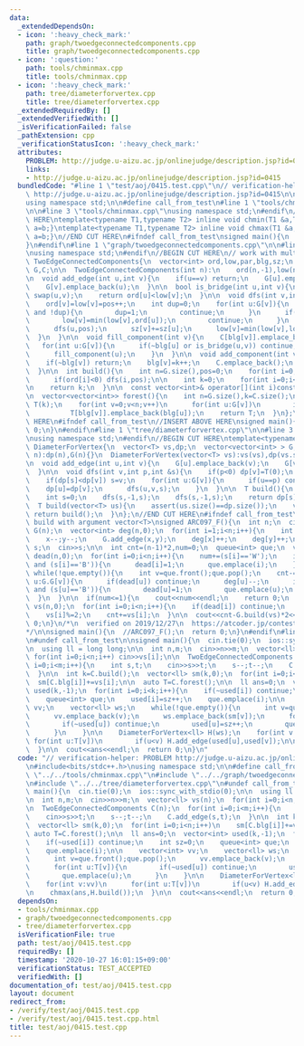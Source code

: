 ```yaml
---
data:
  _extendedDependsOn:
  - icon: ':heavy_check_mark:'
    path: graph/twoedgeconnectedcomponents.cpp
    title: graph/twoedgeconnectedcomponents.cpp
  - icon: ':question:'
    path: tools/chminmax.cpp
    title: tools/chminmax.cpp
  - icon: ':heavy_check_mark:'
    path: tree/diameterforvertex.cpp
    title: tree/diameterforvertex.cpp
  _extendedRequiredBy: []
  _extendedVerifiedWith: []
  _isVerificationFailed: false
  _pathExtension: cpp
  _verificationStatusIcon: ':heavy_check_mark:'
  attributes:
    PROBLEM: http://judge.u-aizu.ac.jp/onlinejudge/description.jsp?id=0415
    links:
    - http://judge.u-aizu.ac.jp/onlinejudge/description.jsp?id=0415
  bundledCode: "#line 1 \"test/aoj/0415.test.cpp\"\n// verification-helper: PROBLEM\
    \ http://judge.u-aizu.ac.jp/onlinejudge/description.jsp?id=0415\n\n#include<bits/stdc++.h>\n\
    using namespace std;\n\n#define call_from_test\n#line 1 \"tools/chminmax.cpp\"\
    \n\n#line 3 \"tools/chminmax.cpp\"\nusing namespace std;\n#endif\n//BEGIN CUT\
    \ HERE\ntemplate<typename T1,typename T2> inline void chmin(T1 &a,T2 b){if(a>b)\
    \ a=b;}\ntemplate<typename T1,typename T2> inline void chmax(T1 &a,T2 b){if(a<b)\
    \ a=b;}\n//END CUT HERE\n#ifndef call_from_test\nsigned main(){\n  return 0;\n\
    }\n#endif\n#line 1 \"graph/twoedgeconnectedcomponents.cpp\"\n\n#line 3 \"graph/twoedgeconnectedcomponents.cpp\"\
    \nusing namespace std;\n#endif\n//BEGIN CUT HERE\n// work with multigraph\nstruct\
    \ TwoEdgeConnectedComponents{\n  vector<int> ord,low,par,blg,sz;\n  vector<vector<int>>\
    \ G,C;\n\n  TwoEdgeConnectedComponents(int n):\n    ord(n,-1),low(n),par(n,-1),blg(n,-1),sz(n,1),G(n){}\n\
    \n  void add_edge(int u,int v){\n    if(u==v) return;\n    G[u].emplace_back(v);\n\
    \    G[v].emplace_back(u);\n  }\n\n  bool is_bridge(int u,int v){\n    if(ord[u]>ord[v])\
    \ swap(u,v);\n    return ord[u]<low[v];\n  }\n\n  void dfs(int v,int &pos){\n\
    \    ord[v]=low[v]=pos++;\n    int dup=0;\n    for(int u:G[v]){\n      if(u==par[v]\
    \ and !dup){\n        dup=1;\n        continue;\n      }\n      if(~ord[u]){\n\
    \        low[v]=min(low[v],ord[u]);\n        continue;\n      }\n      par[u]=v;\n\
    \      dfs(u,pos);\n      sz[v]+=sz[u];\n      low[v]=min(low[v],low[u]);\n  \
    \  }\n  }\n\n  void fill_component(int v){\n    C[blg[v]].emplace_back(v);\n \
    \   for(int u:G[v]){\n      if(~blg[u] or is_bridge(u,v)) continue;\n      blg[u]=blg[v];\n\
    \      fill_component(u);\n    }\n  }\n\n  void add_component(int v,int &k){\n\
    \    if(~blg[v]) return;\n    blg[v]=k++;\n    C.emplace_back();\n    fill_component(v);\n\
    \  }\n\n  int build(){\n    int n=G.size(),pos=0;\n    for(int i=0;i<n;i++)\n\
    \      if(ord[i]<0) dfs(i,pos);\n\n    int k=0;\n    for(int i=0;i<n;i++) add_component(i,k);\n\
    \n    return k;\n  }\n\n  const vector<int>& operator[](int i)const{return C[i];}\n\
    \n  vector<vector<int>> forest(){\n    int n=G.size(),k=C.size();\n    vector<vector<int>>\
    \ T(k);\n    for(int v=0;v<n;v++)\n      for(int u:G[v])\n        if(blg[v]!=blg[u])\n\
    \          T[blg[v]].emplace_back(blg[u]);\n    return T;\n  }\n};\n//END CUT\
    \ HERE\n#ifndef call_from_test\n//INSERT ABOVE HERE\nsigned main(){\n  return\
    \ 0;\n}\n#endif\n#line 1 \"tree/diameterforvertex.cpp\"\n\n#line 3 \"tree/diameterforvertex.cpp\"\
    \nusing namespace std;\n#endif\n//BEGIN CUT HERE\ntemplate<typename T>\nstruct\
    \ DiameterForVertex{\n  vector<T> vs,dp;\n  vector<vector<int> > G;\n  DiameterForVertex(int\
    \ n):dp(n),G(n){}\n  DiameterForVertex(vector<T> vs):vs(vs),dp(vs.size()),G(vs.size()){}\n\
    \n  void add_edge(int u,int v){\n    G[u].emplace_back(v);\n    G[v].emplace_back(u);\n\
    \  }\n\n  void dfs(int v,int p,int &s){\n    if(p<0) dp[v]=T(0);\n    dp[v]+=vs[v];\n\
    \    if(dp[s]<dp[v]) s=v;\n    for(int u:G[v]){\n      if(u==p) continue;\n  \
    \    dp[u]=dp[v];\n      dfs(u,v,s);\n    }\n  }\n\n  T build(){\n    assert(!vs.empty());\n\
    \    int s=0;\n    dfs(s,-1,s);\n    dfs(s,-1,s);\n    return dp[s];\n  }\n\n\
    \  T build(vector<T> us){\n    assert(us.size()==dp.size());\n    vs=us;\n   \
    \ return build();\n  }\n};\n//END CUT HERE\n#ifndef call_from_test\n\n// test\
    \ build with argument vector<T>\nsigned ARC097_F(){\n  int n;\n  cin>>n;\n  DiameterForVertex<int>\
    \ G(n);\n  vector<int> deg(n,0);\n  for(int i=1;i<n;i++){\n    int x,y;\n    cin>>x>>y;\n\
    \    x--;y--;\n    G.add_edge(x,y);\n    deg[x]++;\n    deg[y]++;\n  }\n\n  string\
    \ s;\n  cin>>s;\n\n  int cnt=(n-1)*2,num=0;\n  queue<int> que;\n  vector<int>\
    \ dead(n,0);\n  for(int i=0;i<n;i++){\n    num+=(s[i]=='W');\n    if((deg[i]==1)\
    \ and (s[i]=='B')){\n      dead[i]=1;\n      que.emplace(i);\n    }\n  }\n\n \
    \ while(!que.empty()){\n    int v=que.front();que.pop();\n    cnt-=2;\n    for(int\
    \ u:G.G[v]){\n      if(dead[u]) continue;\n      deg[u]--;\n      if(deg[u]==1\
    \ and (s[u]=='B')){\n        dead[u]=1;\n        que.emplace(u);\n      }\n  \
    \  }\n  }\n\n  if(num<=1){\n    cout<<num<<endl;\n    return 0;\n  }\n\n  vector<int>\
    \ vs(n,0);\n  for(int i=0;i<n;i++){\n    if(dead[i]) continue;\n    vs[i]=deg[i]+(s[i]=='W');\n\
    \    vs[i]%=2;\n    cnt+=vs[i];\n  }\n\n  cout<<cnt-G.build(vs)*2<<endl;\n  return\
    \ 0;\n}\n/*\n  verified on 2019/12/27\n  https://atcoder.jp/contests/arc097/tasks/arc097_d\n\
    */\n\nsigned main(){\n  //ARC097_F();\n  return 0;\n}\n#endif\n#line 10 \"test/aoj/0415.test.cpp\"\
    \n#undef call_from_test\n\nsigned main(){\n  cin.tie(0);\n  ios::sync_with_stdio(0);\n\
    \n  using ll = long long;\n\n  int n,m;\n  cin>>n>>m;\n  vector<ll> vs(n);\n \
    \ for(int i=0;i<n;i++) cin>>vs[i];\n\n  TwoEdgeConnectedComponents C(n);\n  for(int\
    \ i=0;i<m;i++){\n    int s,t;\n    cin>>s>>t;\n    s--;t--;\n    C.add_edge(s,t);\n\
    \  }\n\n  int k=C.build();\n  vector<ll> sm(k,0);\n  for(int i=0;i<n;i++)\n  \
    \  sm[C.blg[i]]+=vs[i];\n\n  auto T=C.forest();\n\n  ll ans=0;\n  vector<int>\
    \ used(k,-1);\n  for(int i=0;i<k;i++){\n    if(~used[i]) continue;\n    int sz=0;\n\
    \    queue<int> que;\n    used[i]=sz++;\n    que.emplace(i);\n\n    vector<int>\
    \ vv;\n    vector<ll> ws;\n    while(!que.empty()){\n      int v=que.front();que.pop();\n\
    \      vv.emplace_back(v);\n      ws.emplace_back(sm[v]);\n      for(int u:T[v]){\n\
    \        if(~used[u]) continue;\n        used[u]=sz++;\n        que.emplace(u);\n\
    \      }\n    }\n\n    DiameterForVertex<ll> H(ws);\n    for(int v:vv)\n     \
    \ for(int u:T[v])\n        if(u<v) H.add_edge(used[u],used[v]);\n\n    chmax(ans,H.build());\n\
    \  }\n\n  cout<<ans<<endl;\n  return 0;\n}\n"
  code: "// verification-helper: PROBLEM http://judge.u-aizu.ac.jp/onlinejudge/description.jsp?id=0415\n\
    \n#include<bits/stdc++.h>\nusing namespace std;\n\n#define call_from_test\n#include\
    \ \"../../tools/chminmax.cpp\"\n#include \"../../graph/twoedgeconnectedcomponents.cpp\"\
    \n#include \"../../tree/diameterforvertex.cpp\"\n#undef call_from_test\n\nsigned\
    \ main(){\n  cin.tie(0);\n  ios::sync_with_stdio(0);\n\n  using ll = long long;\n\
    \n  int n,m;\n  cin>>n>>m;\n  vector<ll> vs(n);\n  for(int i=0;i<n;i++) cin>>vs[i];\n\
    \n  TwoEdgeConnectedComponents C(n);\n  for(int i=0;i<m;i++){\n    int s,t;\n\
    \    cin>>s>>t;\n    s--;t--;\n    C.add_edge(s,t);\n  }\n\n  int k=C.build();\n\
    \  vector<ll> sm(k,0);\n  for(int i=0;i<n;i++)\n    sm[C.blg[i]]+=vs[i];\n\n \
    \ auto T=C.forest();\n\n  ll ans=0;\n  vector<int> used(k,-1);\n  for(int i=0;i<k;i++){\n\
    \    if(~used[i]) continue;\n    int sz=0;\n    queue<int> que;\n    used[i]=sz++;\n\
    \    que.emplace(i);\n\n    vector<int> vv;\n    vector<ll> ws;\n    while(!que.empty()){\n\
    \      int v=que.front();que.pop();\n      vv.emplace_back(v);\n      ws.emplace_back(sm[v]);\n\
    \      for(int u:T[v]){\n        if(~used[u]) continue;\n        used[u]=sz++;\n\
    \        que.emplace(u);\n      }\n    }\n\n    DiameterForVertex<ll> H(ws);\n\
    \    for(int v:vv)\n      for(int u:T[v])\n        if(u<v) H.add_edge(used[u],used[v]);\n\
    \n    chmax(ans,H.build());\n  }\n\n  cout<<ans<<endl;\n  return 0;\n}\n"
  dependsOn:
  - tools/chminmax.cpp
  - graph/twoedgeconnectedcomponents.cpp
  - tree/diameterforvertex.cpp
  isVerificationFile: true
  path: test/aoj/0415.test.cpp
  requiredBy: []
  timestamp: '2020-10-27 16:01:15+09:00'
  verificationStatus: TEST_ACCEPTED
  verifiedWith: []
documentation_of: test/aoj/0415.test.cpp
layout: document
redirect_from:
- /verify/test/aoj/0415.test.cpp
- /verify/test/aoj/0415.test.cpp.html
title: test/aoj/0415.test.cpp
---
```

